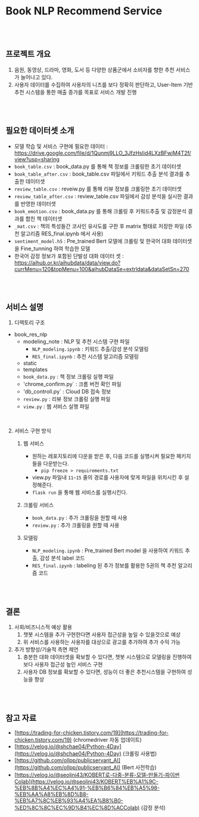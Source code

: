 # Book NLP Recommend Service

</br>
</br>

## 프로젝트 개요
1. 음원, 동영상, 드라마, 영화, 도서 등 다양한 상품군에서 소비자를 향한 추천 서비스가 늘어나고 있다.
2. 사용자 데이터를 수집하여 사용자의 니즈를 보다 정확히 판단하고, User-Item 기반 추천 시스템을 통한 매출 증가를 목표로 서비스 개발 진행
</br>
</br>

## 필요한 데이터셋 소개

  - 모델 학습 및 서비스 구현에 필요한 데이터 : https://drive.google.com/file/d/1Qunmj9LLO_3JfzHsIid4LXzBFwjM4T2f/view?usp=sharing
  - `book_table.csv` : book_data.py 를 통해 책 정보를 크롤링한 초기 데이터셋
  - `book_table_after.csv` : book_table.csv 파일에서 키워드 추출 분석 결과를 추출한 데이터셋
  - `review_table.csv` : reveiw.py 를 통해 리뷰 정보를 크롤링한 초기 데이터셋
  - `review_table_after.csv` : review_table.csv 파일에서 감성 분석을 실시한 결과를 반영한 데이터셋
  - `book_emotion.csv` : book_data.py 를 통해 크롤링 후 키워드추출 및 감정분석 결과를 합친 책 데이터셋
  - `_mat.csv` : 책의 특성들간 코사인 유사도를 구한 후 matrix 형태로 저장한 파일 (추천 알고리즘 RES_final.ipynb 에서 사용)
  - `sentiment_model.h5` : Pre_trained Bert 모델에 크롤링 및 한국어 대화 데이터셋을 Fine_tunning 하여 학습한 모델
  - 한국어 감정 정보가 포함된 단발성 대화 데이터 셋 : https://aihub.or.kr/aihubdata/data/view.do?currMenu=120&topMenu=100&aihubDataSe=extrldata&dataSetSn=270
    
  
</br>
</br>

## 서비스 설명
1. 디렉토리 구조
  - book_res_nlp
    - modeling_note : NLP 및 추천 시스템 구현 파일
      - `NLP_modeling.ipynb` : 키워드 추출/감성 분석 모델링
      - `RES_final.ipynb` : 추천 시스템 알고리즘 모델링
    - static
    - templates
    - `book_data.py` : 책 정보 크롤링 실행 파일
    - 'chrome_confirm.py` : 크롬 버전 확인 파일
    - 'db_controll.py` : Cloud DB 접속 정보
    - `review.py` : 리뷰 정보 크롤링 실행 파일
    - `view.py` : 웹 서비스 실행 파일

</br>

2. 서비스 구현 방식
    1. 웹 서비스
        - 원하는 레포지토리에 다운을 받은 후, 다음 코드를 실행시켜 필요한 패키지들을 다운받는다.
          - `pip freeze > requirements.txt`
        - view.py 파일내 `11~15` 줄의 경로를 사용자에 맞게 파일을 위치시킨 후 설정해준다. 
        - `flask run` 을 통해 웹 서비스를 실행시킨다.
    2. 크롤링 서비스
        - `book_data.py` : 추가 크롤링을 원할 때 사용
        - `review.py` : 추가 크롤링을 원할 때 사용
    3. 모델링
        - `NLP_modeling.ipynb` : Pre_trained Bert model 을 사용하여 키워드 추출, 감성 분석 label 코드 
        - `RES_final.ipynb` : labeling 된 추가 정보를 활용한 5권의 책 추천 알고리즘 코드
        
        </br></br>

## 결론
1. 사회/비즈니스적 예상 활용
    1. 챗봇 시스템을 추가 구현한다면 사용자 접근성을 높일 수 있을것으로 예상
    2. 위 서비스를 사용하는 사용자를 대상으로 광고를 추가하여 추가 수익 가능
2. 추가 방향성/기술적 측면 제언
    1. 충분한 대화 데이터셋을 확보할 수 있다면, 챗봇 시스템으로 모델링을 진행하여 보다 사용자 접근성 높인 서비스 구현
    2. 사용자 DB 정보를 확보할 수 있다면, 성능이 더 좋은 추천시스템을 구현하여 성능을 향상
    
</br></br>

## 참고 자료
- [https://trading-for-chicken.tistory.com/19](https://trading-for-chicken.tistory.com/19) (chromedriver 자동 업데이트)
- [https://velog.io/@shchae04/Python-4Day](https://velog.io/@shchae04/Python-4Day) (크롤링 사용법)
- [https://github.com/ollpp/publicservant_AI](https://github.com/ollpp/publicservant_AI) (Bert 사전학습)
- [https://velog.io/@seolini43/KOBERT로-다중-분류-모델-만들기-파이썬Colab](https://velog.io/@seolini43/KOBERT%EB%A1%9C-%EB%8B%A4%EC%A4%91-%EB%B6%84%EB%A5%98-%EB%AA%A8%EB%8D%B8-%EB%A7%8C%EB%93%A4%EA%B8%B0-%ED%8C%8C%EC%9D%B4%EC%8D%ACColab) (감정 분석)